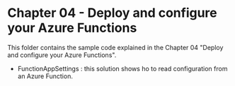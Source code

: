 # Chapter 04 - Deploy and configure your Azure Functions
This folder contains the sample code explained in the Chapter 04 "Deploy and configure your Azure Functions".

* FunctionAppSettings : this solution shows ho to read configuration from an Azure Function.
